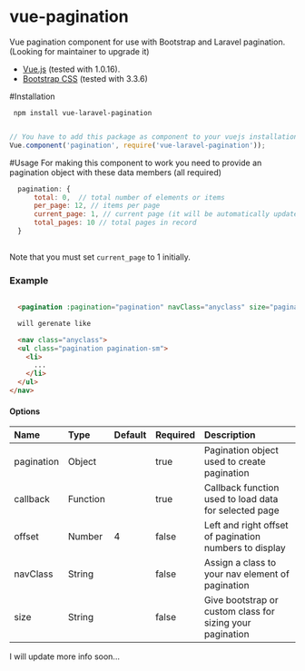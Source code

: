 # vue-pagination
Vue pagination component for use with Bootstrap and Laravel pagination.
(Looking for maintainer to upgrade it)

* [Vue.js](http://vuejs.org/) (tested with 1.0.16).
* [Bootstrap CSS](http://getbootstrap.com/) (tested with 3.3.6)

#Installation

``` npm install vue-laravel-pagination```

```js

// You have to add this package as component to your vuejs installation
Vue.component('pagination', require('vue-laravel-pagination'));
```

#Usage
For making this component to work you need to provide an pagination object with these data members (all required)

```js
  pagination: {
      total: 0,  // total number of elements or items
      per_page: 12, // items per page
      current_page: 1, // current page (it will be automatically updated when users clicks on some page number).
      total_pages: 10 // total pages in record
  }
  
```
Note that you must set ```current_page``` to 1 initially.

### Example

```html

  <pagination :pagination="pagination" navClass="anyclass" size="pagination-sm" :callback="loadData" :offset="3"></pagination>

  will gerenate like 

  <nav class="anyclass">
  <ul class="pagination pagination-sm">
    <li>
      ...
    </li>
  </ul>
</nav>

```

#### Options
| Name          | Type     | Default | Required | Description
| :------------ | :--------| :-------| :--------| :-----------
| pagination    | Object   |         | true     | Pagination object used to create pagination
| callback      | Function |         | true     | Callback function used to load data for selected page
| offset        | Number   | 4       | false    | Left and right offset of pagination numbers to display
| navClass      | String   |         | false    | Assign a class to your nav element of pagination
| size          | String   |         | false    | Give bootstrap or custom class for sizing your pagination


I will update more info soon...

